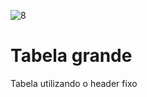 ![8](https://github.com/brunodyegoweb/Tabela-grande/assets/108852599/d3fc2b38-90f2-4e0d-bc67-45fba76e1862)
# Tabela grande
 Tabela utilizando o header fixo
